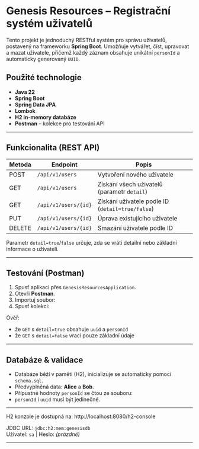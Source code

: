 # Genesis Resources – Registrační systém uživatelů

Tento projekt je jednoduchý RESTful systém pro správu uživatelů, postavený na frameworku **Spring Boot**. Umožňuje vytvářet, číst, upravovat a mazat uživatele, přičemž každý záznam obsahuje unikátní `personId` a automaticky generovaný `UUID`.

## Použité technologie

- **Java 22**
- **Spring Boot**
- **Spring Data JPA**
- **Lombok**
- **H2 in-memory databáze**
- **Postman** – kolekce pro testování API

---

## Funkcionalita (REST API)

| Metoda | Endpoint                  | Popis                    |
|--------|---------------------------|---------------------------|
| POST   | `/api/v1/users`           | Vytvoření nového uživatele |
| GET    | `/api/v1/users`           | Získání všech uživatelů (parametr `detail`) |
| GET    | `/api/v1/users/{id}`      | Získání uživatele podle ID (`detail=true/false`) |
| PUT    | `/api/v1/users/{id}`      | Úprava existujícího uživatele |
| DELETE | `/api/v1/users/{id}`      | Smazání uživatele podle ID |

Parametr `detail=true`/`false` určuje, zda se vrátí detailní nebo základní informace o uživateli.

---

## Testování (Postman)

1. Spusť aplikaci přes `GenesisResourcesApplication`.
2. Otevři **Postman**.
3. Importuj soubor:
4. Spusť kolekci:  

Ověř:
- že `GET` s `detail=true` obsahuje `uuid` a `personId`
- že `GET` s `detail=false` vrací pouze základní údaje

---

## Databáze & validace

- Databáze běží v paměti (H2), inicializuje se automaticky pomocí `schema.sql`.
- Předvyplněná data: **Alice** a **Bob**.
- Přípustné hodnoty `personId` se čtou ze souboru:
- `personId` i `uuid` musí být jedinečné.

---

H2 konzole je dostupná na: http://localhost:8080/h2-console

JDBC URL: `jdbc:h2:mem:genesisdb`  
Uživatel: `sa` | Heslo: *(prázdné)*

---





